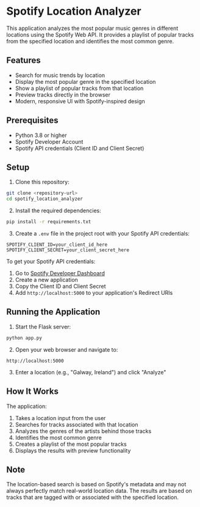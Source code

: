 # Spotify Location Analyzer

This application analyzes the most popular music genres in different locations using the Spotify Web API. It provides a playlist of popular tracks from the specified location and identifies the most common genre.

## Features

- Search for music trends by location
- Display the most popular genre in the specified location
- Show a playlist of popular tracks from that location
- Preview tracks directly in the browser
- Modern, responsive UI with Spotify-inspired design

## Prerequisites

- Python 3.8 or higher
- Spotify Developer Account
- Spotify API credentials (Client ID and Client Secret)

## Setup

1. Clone this repository:
```bash
git clone <repository-url>
cd spotify_location_analyzer
```

2. Install the required dependencies:
```bash
pip install -r requirements.txt
```

3. Create a `.env` file in the project root with your Spotify API credentials:
```
SPOTIFY_CLIENT_ID=your_client_id_here
SPOTIFY_CLIENT_SECRET=your_client_secret_here
```

To get your Spotify API credentials:
1. Go to [Spotify Developer Dashboard](https://developer.spotify.com/dashboard)
2. Create a new application
3. Copy the Client ID and Client Secret
4. Add `http://localhost:5000` to your application's Redirect URIs

## Running the Application

1. Start the Flask server:
```bash
python app.py
```

2. Open your web browser and navigate to:
```
http://localhost:5000
```

3. Enter a location (e.g., "Galway, Ireland") and click "Analyze"

## How It Works

The application:
1. Takes a location input from the user
2. Searches for tracks associated with that location
3. Analyzes the genres of the artists behind those tracks
4. Identifies the most common genre
5. Creates a playlist of the most popular tracks
6. Displays the results with preview functionality

## Note

The location-based search is based on Spotify's metadata and may not always perfectly match real-world location data. The results are based on tracks that are tagged with or associated with the specified location. 